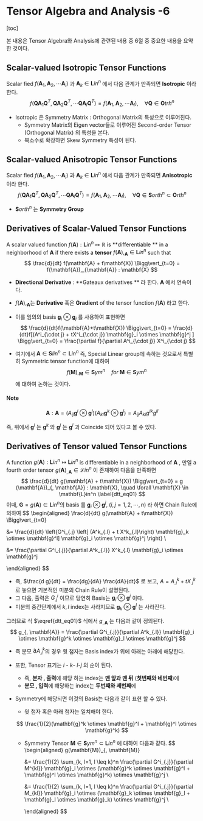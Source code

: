 Tensor Algebra and Analysis -6
===
[toc]

본 내용은 Tensor Algebra와 Analysis에 관련된 내용 중 6절  중 중요한 내용을 요약한 것이다.

## Scalar-valued Isotropic Tensor Functions 

Scalar fied $f(\mathbf{A}_1, \mathbf{A}_2, \cdots \mathbf{A}_l)$ 과 $\mathbf{A}_k \in \mathbf{L}in^n$ 에서 다음 관계가 만족되면 **Isotropic**  이라 한다. 
$$
f(\mathbf{Q}\mathbf{A}_1\mathbf{Q}^T, \mathbf{Q}\mathbf{A}_2\mathbf{Q}^T, \cdots \mathbf{Q}\mathbf{A}_l\mathbf{Q}^T) = f(\mathbf{A}_1, \mathbf{A}_2, \cdots \mathbf{A}_l), 
\quad \forall \mathbf{Q} \in \mathbf{O}trh^n 
$$

- Isotropic 은 Symmetry Matrix : Orthogonal Matrix의 특성으로 이루어진다.  
  - Symmetry Matrix의 Eigen vector들로 이루어진 Second-order Tensor (Orthogonal Matrix) 의 특성을 본다.
  - 복소수로 확장하면 Skew Symmetry 특성이 된다.



## Scalar-valued Anisotropic Tensor Functions 

Scalar fied $f(\mathbf{A}_1, \mathbf{A}_2, \cdots \mathbf{A}_l)$ 과 $\mathbf{A}_k \in \mathbf{L}in^n$ 에서 다음 관계가 만족되면 **Anisotropic**  이라 한다. 
$$
f(\mathbf{Q}\mathbf{A}_1\mathbf{Q}^T, \mathbf{Q}\mathbf{A}_2\mathbf{Q}^T, \cdots \mathbf{Q}\mathbf{A}_l\mathbf{Q}^T) = f(\mathbf{A}_1, \mathbf{A}_2, \cdots \mathbf{A}_l), 
\quad \forall \mathbf{Q} \in \mathbf{S}orth^n \subset \mathbf{O}rth^n
$$

- $\mathbf{S}orth^n$ 는 **Symmetry Group**



## Derivatives of Scalar-Valued Tensor Functions

A scalar valued function $f(\mathbf{A}) : \mathbf{L}in^n \mapsto \mathbb{R}$  is **differentiable ** in a neighborhood of $\mathbf{A}$ if there exists a **tensor** $f(\mathbf{A}),_{\mathbf{A}} \in \mathbf{L}in^n$ such that 
$$
\frac{d}{dt} f(\mathbf{A} + t\mathbf{X}) \Bigg\vert_{t=0} = f(\mathbf{A}),_{\mathbf{A}} : \mathbf{X}
$$

- **Directional Derivative** : **Gateaux derivatives ** 라 한다. $\mathbf{A}$ 에서 연속이다.

- $f(\mathbf{A}),_{\mathbf{A}}$는 **Derivative** 혹은 **Gradient** of the tensor function $f(\mathbf{A})$ 라고 한다. 

- 이를 임의의 basis $\mathbf{g}_i \otimes \mathbf{g}_j$ 를 사용하여 표현하면 
  $$
  \frac{d}{dt}f(\mathbf{A}+t\mathbf{X}) \Bigg\vert_{t=0} = \frac{d}{dt}f[(A^i_{\cdot j} + tX^i_{\cdot j}) \mathbf{g}_i \otimes \mathbf{g}^j ] \Bigg\vert_{t=0} = \frac{\partial f}{\partial A^i_{\cdot j}} X^i_{\cdot j}
  $$

- 여기에서 $\mathbf{A} \in \mathbf{S}lin^n \subset \mathbf{L}in^n$ 즉,  Special Linear group에 속하는 것으로서 특별히 Symmetric tensor function에 대하여 
  $$
  f(\mathbf{M}),_{\mathbf{M}} \in\mathbf{S}ym^n \quad for\; \mathbf{M} \in \mathbf{S}ym^n
  $$
  에 대하여 논하는 것이다. 

  

#### Note

$$
\mathbf{A} : \mathbf{A} = (A_{ij} \mathbf{g}^i \otimes \mathbf{g}^j)(A_{kl} \mathbf{g}^k \otimes \mathbf{g}^l) = A_{ij}A_{kl} g^{ik}g^{jl}
$$

즉,  위에서 $\mathbf{g}^i$ 는 $\mathbf{g}^k$ 와  $\mathbf{g}^j$ 는 $\mathbf{g}^l$  과 Coincide 되어 있다고 볼 수 있다. 



## Derivatives of Tensor valued Tensor Functions

A function $g(\mathbf{A}) : \mathbf{L}in^n \mapsto \mathbf{L}in^n$ is differentiable in a neighborhood of $\mathbf{A}$ ,  만일  a fourth order tensor $g(\mathbf{A})_{, \mathbf{A}} \in \mathcal{L}in^n$ 이 존재하여 다음을 만족하면  
$$
\frac{d}{dt} g(\mathbf{A} + t\mathbf{X}) \Bigg\vert_{t=0} = g (\mathbf{A})_{, \mathbf{A}} : \mathbf{X}, \quad \forall \mathbf{X} \in \mathbf{L}in^n
\label{dtt_eq01}
$$
이때, $\mathbf{G} = g(\mathbf{A}) \in \mathbf{L}in^n$의 basis 를 $\mathbf{g}_i \otimes \mathbf{g}^j, \; (i, j = 1, 2, \cdots , n)$  라 하면 Chain Rule에 의하여 
$$
\begin{aligned}
\frac{d}{dt} g(\mathbf{A} + t\mathbf{X}) \Bigg\vert_{t=0} 

&= \frac{d}{dt} \left\{G^i_{.j} \left[ (A^k_{.l} + t X^k_{.l}\right) \mathbf{g}_k \otimes \mathbf{g}^l]  \mathbf{g}_i \otimes \mathbf{g}^j \right\} \\

&= \frac{\partial G^i_{.j}}{\partial A^k_{.l}} X^k_{.l} \mathbf{g}_i \otimes \mathbf{g}^j

\end{aligned}
$$

- 즉,  $\frac{d g}{dt} = \frac{dg}{dA} \frac{dA}{dt}$ 로 보고, $A = A^k_{.l} + t X^k_{.l}$ 로 놓으면 기본적인 미분의 Chain Rule이 설명된다. 
- 그 다음, 출력은 $G^i_{.j}$  이므로 당연히 Basis는 $\mathbf{g}_i \otimes \mathbf{g}^j$ 이다.
- 미분의 중간단계에서 $k, l$ index는 사라지므로 $\mathbf{g}_k \otimes \mathbf{g}^l$ 는 사라진다. 

그러므로 식 $\eqref{dtt_eq01}$ 식에서 ${g}_{, \mathbf{A}}$ 는 다음과 같이 정의된다.
$$
g_{, \mathbf{A}} 
= \frac{\partial G^i_{.j}}{\partial A^k_{.l}} \mathbf{g}_i \otimes \mathbf{g}^k \otimes \mathbf{g}_l \otimes \mathbf{g}^j
$$

- 즉 분모 $\partial A^k_{.l}$의 경우 윗 첨자는 Basis index가 위에 아래는 아래에 해당한다.
- 또한, Tensor 표기는 $i$ - $k$- $l$-$j$ 의 순이 된다.  
  - 즉, **분자 , 출력**에 해당 하는 index는 **맨 앞과 맨 뒤** (**첫번쨰와 네번째**)에 
  - **분모 , 입력**에 해당하는 index는 **두번째와 세번째**에 

- Symmetry에 해당되면 이것의 Basis는 다음과 같이 표현 할 수 있다.

  - 윗 첨자 혹은 아래 첨자는 일치해야 한다.

  $$
  \frac{1}{2}(\mathbf{g}^k \otimes \mathbf{g}^l + \mathbf{g}^l \otimes \mathbf{g}^k)
  $$

  - Symmetry Tensor $\mathbf{M} \in \mathbf{S}ym^n \subset \mathbf{L}in^n$ 에 대하여 다음과 같다. 
    $$
    \begin{aligned}
    g(\mathbf{M})_{, \mathbf{M}} 
    
    &= \frac{1}{2} \sum_{k, l=1, l \leq k}^n \frac{\partial G^i_{.j}}{\partial M^{kl}} \mathbf{g}_i \otimes (\mathbf{g}^k \otimes \mathbf{g}^l + \mathbf{g}^l \otimes \mathbf{g}^k) \otimes \mathbf{g}^j \\
    
    &= \frac{1}{2} \sum_{k, l=1, l \leq k}^n \frac{\partial G^i_{.j}}{\partial M_{kl}} \mathbf{g}_i \otimes (\mathbf{g}_k \otimes \mathbf{g}_l + \mathbf{g}_l \otimes \mathbf{g}_k) \otimes \mathbf{g}^j \\
    
    \end{aligned}
    $$
    

